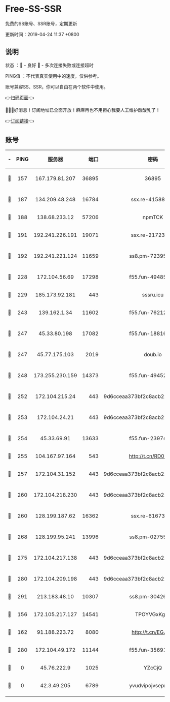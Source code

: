 # Free-SS-SSR

免费的SS账号、SSR账号，定期更新

更新时间：2019-04-24 11:37 +0800

## 说明

状态     ：🙂 - 良好 🙁 - 多次连接失败或连接超时

PING值   ：不代表真实使用中的速度，仅供参考。

账号兼容SS、SSR，你可以自由在两个软件中使用。

👉[扫码页面](https://liesauer.github.io/Free-SS-SSR/)👈

🎉🎉🎉好消息！订阅地址已全面开放！麻麻再也不用担心我要人工维护酸酸乳了！

👉[订阅链接](https://www.liesauer.net/yogurt/subscribe?ACCESS_TOKEN=DAYxR3mMaZAsaqUb)👈

## 账号

|-|PING|服务器|端口|密码|加密方式|区域|
|:----:|:----:|:-----:|-----:|:----:|:----:|:----:|
|🙂|157|167.179.81.207|36895|36895|aes-256-cfb|JP|
|🙂|187|134.209.48.248|16784|ssx.re-41588208|aes-256-cfb|US|
|🙂|188|138.68.233.12|57206|npmTCK|rc4-md5|US|
|🙂|191|192.241.226.191|19071|ssx.re-21723221|aes-256-cfb|US|
|🙂|192|192.241.221.124|11659|ss8.pm-72395015|aes-256-cfb|US|
|🙂|228|172.104.56.69|17298|f55.fun-49485165|aes-256-cfb|SG|
|🙂|229|185.173.92.181|443|sssru.icu|rc4-md5|RU|
|🙂|243|139.162.1.34|11602|f55.fun-76212017|aes-256-cfb|SG|
|🙂|247|45.33.80.198|17082|f55.fun-18816425|aes-256-cfb|US|
|🙂|247|45.77.175.103|2019|doub.io|aes-128-ctr|SG|
|🙂|248|173.255.230.159|14373|f55.fun-49452956|aes-256-cfb|US|
|🙂|252|172.104.215.24|443|9d6cceaa373bf2c8acb22e60b6a58be6|aes-256-cfb|US|
|🙂|253|172.104.24.21|443|9d6cceaa373bf2c8acb22e60b6a58be6|aes-256-cfb|US|
|🙂|254|45.33.69.91|13633|f55.fun-23974174|aes-256-cfb|US|
|🙂|255|104.167.97.164|543|http://t.cn/RD0D7sx|rc4-md5|CA|
|🙂|257|172.104.31.152|443|9d6cceaa373bf2c8acb22e60b6a58be6|aes-256-cfb|US|
|🙂|260|172.104.218.230|443|9d6cceaa373bf2c8acb22e60b6a58be6|aes-256-cfb|US|
|🙂|260|128.199.187.62|16362|ssx.re-61673637|aes-256-cfb|SG|
|🙂|268|128.199.95.241|13996|ss8.pm-02755269|aes-256-cfb|SG|
|🙂|275|172.104.217.138|443|9d6cceaa373bf2c8acb22e60b6a58be6|aes-256-cfb|US|
|🙂|280|172.104.209.198|443|9d6cceaa373bf2c8acb22e60b6a58be6|aes-256-cfb|US|
|🙂|291|213.183.48.10|10307|ss8.pm-30426193|rc4-md5|RU|
|🙂|156|172.105.217.127|14541|TPOYVGxKglpi|aes-256-cfb|JP|
|🙂|162|91.188.223.72|8080|http://t.cn/EGJIyrl|rc4-md5|RU|
|🙂|280|172.104.49.172|11144|f55.fun-35691279|aes-256-cfb|SG|
|🙁|0|45.76.222.9|1025|YZcCjQ|rc4-md5|JP|
|🙁|0|42.3.49.205|6789|yvudvipojvseprugib|aes-256-cfb|HK|
